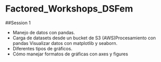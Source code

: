 # Factored_Workshops_DSFem

##Session 1

- Manejo de datos con pandas.
- Carga de datasets desde un bucket de S3 (AWS)Procesamiento con pandas Visualizar datos con matplotlib y seaborn.
- Diferentes tipos de gráficos.
- Cómo manejar formatos de gráficas con axes y figures
